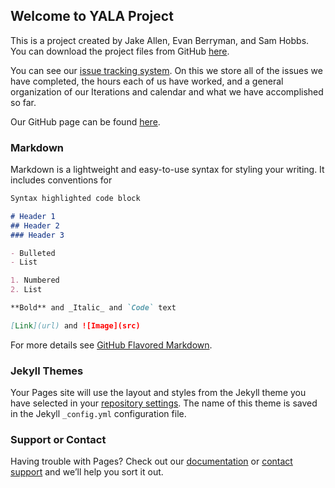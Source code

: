 ## Welcome to YALA Project

This is a project created by Jake Allen, Evan Berryman, and Sam Hobbs. You can download the project files from GitHub [here](https://github.com/jake-allen/YALA/archive/master.zip).

You can see our [issue tracking system](https://trello.com/b/8JTgqSMS/yala). On this we store all of the issues we have completed, the hours each of us have worked, and a general organization of our Iterations and calendar and what we have accomplished so far. 

Our GitHub page can be found [here](https://github.com/jake-allen/YALA).

### Markdown

Markdown is a lightweight and easy-to-use syntax for styling your writing. It includes conventions for

```markdown
Syntax highlighted code block

# Header 1
## Header 2
### Header 3

- Bulleted
- List

1. Numbered
2. List

**Bold** and _Italic_ and `Code` text

[Link](url) and ![Image](src)
```

For more details see [GitHub Flavored Markdown](https://guides.github.com/features/mastering-markdown/).

### Jekyll Themes

Your Pages site will use the layout and styles from the Jekyll theme you have selected in your [repository settings](https://github.com/jake-allen/YALA/settings). The name of this theme is saved in the Jekyll `_config.yml` configuration file.

### Support or Contact

Having trouble with Pages? Check out our [documentation](https://docs.github.com/categories/github-pages-basics/) or [contact support](https://github.com/contact) and we’ll help you sort it out.
